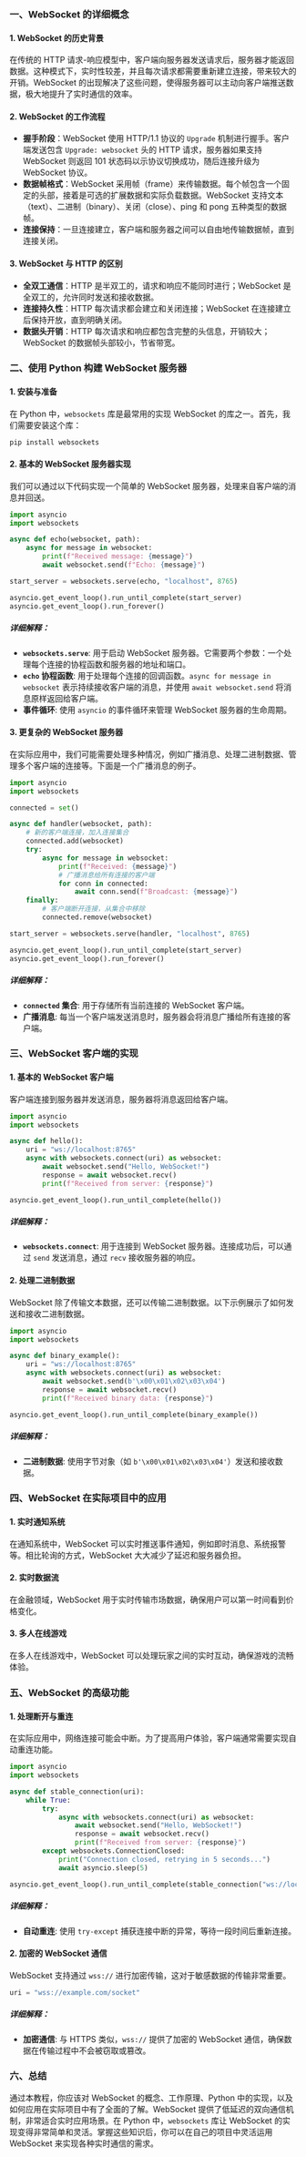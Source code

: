 ### 一、WebSocket 的详细概念

#### 1. WebSocket 的历史背景
在传统的 HTTP 请求-响应模型中，客户端向服务器发送请求后，服务器才能返回数据。这种模式下，实时性较差，并且每次请求都需要重新建立连接，带来较大的开销。WebSocket 的出现解决了这些问题，使得服务器可以主动向客户端推送数据，极大地提升了实时通信的效率。

#### 2. WebSocket 的工作流程
- **握手阶段**：WebSocket 使用 HTTP/1.1 协议的 `Upgrade` 机制进行握手。客户端发送包含 `Upgrade: websocket` 头的 HTTP 请求，服务器如果支持 WebSocket 则返回 101 状态码以示协议切换成功，随后连接升级为 WebSocket 协议。
- **数据帧格式**：WebSocket 采用帧（frame）来传输数据。每个帧包含一个固定的头部，接着是可选的扩展数据和实际负载数据。WebSocket 支持文本（text）、二进制（binary）、关闭（close）、ping 和 pong 五种类型的数据帧。
- **连接保持**：一旦连接建立，客户端和服务器之间可以自由地传输数据帧，直到连接关闭。

#### 3. WebSocket 与 HTTP 的区别
- **全双工通信**：HTTP 是半双工的，请求和响应不能同时进行；WebSocket 是全双工的，允许同时发送和接收数据。
- **连接持久性**：HTTP 每次请求都会建立和关闭连接；WebSocket 在连接建立后保持开放，直到明确关闭。
- **数据头开销**：HTTP 每次请求和响应都包含完整的头信息，开销较大；WebSocket 的数据帧头部较小，节省带宽。

### 二、使用 Python 构建 WebSocket 服务器

#### 1. 安装与准备
在 Python 中，`websockets` 库是最常用的实现 WebSocket 的库之一。首先，我们需要安装这个库：

```bash
pip install websockets
```

#### 2. 基本的 WebSocket 服务器实现
我们可以通过以下代码实现一个简单的 WebSocket 服务器，处理来自客户端的消息并回送。

```python
import asyncio
import websockets

async def echo(websocket, path):
    async for message in websocket:
        print(f"Received message: {message}")
        await websocket.send(f"Echo: {message}")

start_server = websockets.serve(echo, "localhost", 8765)

asyncio.get_event_loop().run_until_complete(start_server)
asyncio.get_event_loop().run_forever()
```

##### 详细解释：
- **`websockets.serve`**: 用于启动 WebSocket 服务器。它需要两个参数：一个处理每个连接的协程函数和服务器的地址和端口。
- **`echo` 协程函数**: 用于处理每个连接的回调函数。`async for message in websocket` 表示持续接收客户端的消息，并使用 `await websocket.send` 将消息原样返回给客户端。
- **事件循环**: 使用 `asyncio` 的事件循环来管理 WebSocket 服务器的生命周期。

#### 3. 更复杂的 WebSocket 服务器
在实际应用中，我们可能需要处理多种情况，例如广播消息、处理二进制数据、管理多个客户端的连接等。下面是一个广播消息的例子。

```python
import asyncio
import websockets

connected = set()

async def handler(websocket, path):
    # 新的客户端连接，加入连接集合
    connected.add(websocket)
    try:
        async for message in websocket:
            print(f"Received: {message}")
            # 广播消息给所有连接的客户端
            for conn in connected:
                await conn.send(f"Broadcast: {message}")
    finally:
        # 客户端断开连接，从集合中移除
        connected.remove(websocket)

start_server = websockets.serve(handler, "localhost", 8765)

asyncio.get_event_loop().run_until_complete(start_server)
asyncio.get_event_loop().run_forever()
```

##### 详细解释：
- **`connected` 集合**: 用于存储所有当前连接的 WebSocket 客户端。
- **广播消息**: 每当一个客户端发送消息时，服务器会将消息广播给所有连接的客户端。

### 三、WebSocket 客户端的实现

#### 1. 基本的 WebSocket 客户端
客户端连接到服务器并发送消息，服务器将消息返回给客户端。

```python
import asyncio
import websockets

async def hello():
    uri = "ws://localhost:8765"
    async with websockets.connect(uri) as websocket:
        await websocket.send("Hello, WebSocket!")
        response = await websocket.recv()
        print(f"Received from server: {response}")

asyncio.get_event_loop().run_until_complete(hello())
```

##### 详细解释：
- **`websockets.connect`**: 用于连接到 WebSocket 服务器。连接成功后，可以通过 `send` 发送消息，通过 `recv` 接收服务器的响应。

#### 2. 处理二进制数据
WebSocket 除了传输文本数据，还可以传输二进制数据。以下示例展示了如何发送和接收二进制数据。

```python
import asyncio
import websockets

async def binary_example():
    uri = "ws://localhost:8765"
    async with websockets.connect(uri) as websocket:
        await websocket.send(b'\x00\x01\x02\x03\x04')
        response = await websocket.recv()
        print(f"Received binary data: {response}")

asyncio.get_event_loop().run_until_complete(binary_example())
```

##### 详细解释：
- **二进制数据**: 使用字节对象（如 `b'\x00\x01\x02\x03\x04'`）发送和接收数据。

### 四、WebSocket 在实际项目中的应用

#### 1. 实时通知系统
在通知系统中，WebSocket 可以实时推送事件通知，例如即时消息、系统报警等。相比轮询的方式，WebSocket 大大减少了延迟和服务器负担。

#### 2. 实时数据流
在金融领域，WebSocket 用于实时传输市场数据，确保用户可以第一时间看到价格变化。

#### 3. 多人在线游戏
在多人在线游戏中，WebSocket 可以处理玩家之间的实时互动，确保游戏的流畅体验。

### 五、WebSocket 的高级功能

#### 1. 处理断开与重连
在实际应用中，网络连接可能会中断。为了提高用户体验，客户端通常需要实现自动重连功能。

```python
import asyncio
import websockets

async def stable_connection(uri):
    while True:
        try:
            async with websockets.connect(uri) as websocket:
                await websocket.send("Hello, WebSocket!")
                response = await websocket.recv()
                print(f"Received from server: {response}")
        except websockets.ConnectionClosed:
            print("Connection closed, retrying in 5 seconds...")
            await asyncio.sleep(5)

asyncio.get_event_loop().run_until_complete(stable_connection("ws://localhost:8765"))
```

##### 详细解释：
- **自动重连**: 使用 `try-except` 捕获连接中断的异常，等待一段时间后重新连接。

#### 2. 加密的 WebSocket 通信
WebSocket 支持通过 `wss://` 进行加密传输，这对于敏感数据的传输非常重要。

```python
uri = "wss://example.com/socket"
```

##### 详细解释：
- **加密通信**: 与 HTTPS 类似，`wss://` 提供了加密的 WebSocket 通信，确保数据在传输过程中不会被窃取或篡改。

### 六、总结

通过本教程，你应该对 WebSocket 的概念、工作原理、Python 中的实现，以及如何应用在实际项目中有了全面的了解。WebSocket 提供了低延迟的双向通信机制，非常适合实时应用场景。在 Python 中，`websockets` 库让 WebSocket 的实现变得非常简单和灵活。掌握这些知识后，你可以在自己的项目中灵活运用 WebSocket 来实现各种实时通信的需求。